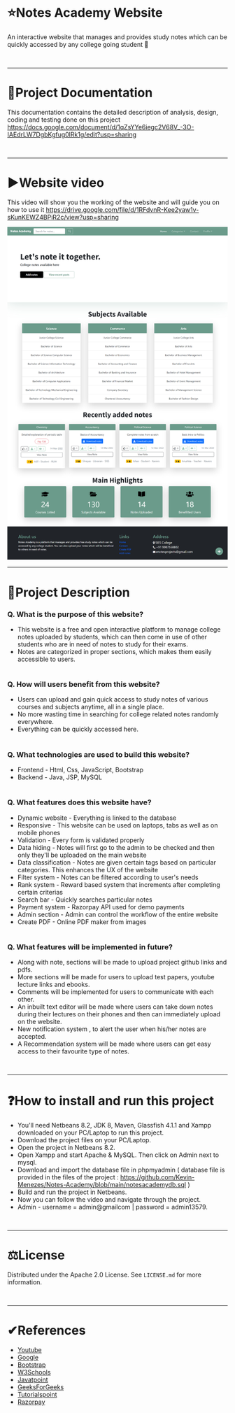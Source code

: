 # ⭐Notes Academy Website

An interactive website that manages and provides study notes which can be quickly accessed by any college going student 📒

<br/>
<hr>

# 📝Project Documentation
This documentation contains the detailed description of analysis, design, coding and testing done on this project
https://docs.google.com/document/d/1qZsYYe6iegc2V68V_-3O-IAEdrLW7DgbKgfug0lRk1g/edit?usp=sharing

<br/>
<hr>

# ▶Website video
This video will show you the working of the website and will guide you on how to use it
https://drive.google.com/file/d/1RFdvnR-Kee2yaw1v-sKunKEWZ4BPiR2c/view?usp=sharing

<img alt="Index.jsp" src="https://github.com/Kevin-Menezes/Notes-Academy/blob/main/Index.png">

<br/>
<hr>

# 📄Project Description
### Q. What is the purpose of this website?
- This website is a free and open interactive platform to manage college notes uploaded by students, which can then come in use of other students who are in need of  notes to study for their exams. 
- Notes are categorized in proper sections, which makes them easily accessible to users.
#

### Q. How will users benefit from this website?
- Users can upload and gain quick access to study notes of various courses and subjects anytime, all in a single place.
- No more wasting time in searching for college related notes randomly everywhere.
- Everything can be quickly accessed here.
#

### Q. What technologies are used to build this website?
- Frontend - Html, Css, JavaScript, Bootstrap
- Backend - Java, JSP, MySQL
#

### Q. What features does this website have?
- Dynamic website - Everything is linked to the database
- Responsive - This website can be used on laptops, tabs as well as on mobile phones
- Validation - Every form is validated properly
- Data hiding - Notes will first go to the admin to be checked and then only they'll be uploaded on the main website
- Data classification - Notes are given certain tags based on particular categories. This enhances the UX of the website
- Filter system - Notes can be filtered according to user's needs
- Rank system - Reward based system that increments after completing certain criterias
- Search bar - Quickly searches particular notes
- Payment system - Razorpay API used for demo payments
- Admin section - Admin can control the workflow of the entire website
- Create PDF - Online PDF maker from images
#

### Q. What features will be implemented in future?
- Along with note, sections will be made to upload project github links and pdfs.
- More sections will be made for users to upload test papers, youtube lecture links and ebooks.
- Comments will be implemented for users to communicate with each other.
- An inbuilt text editor will be made where users can take down notes during their lectures on their phones and then can immediately upload on the website.
- New notification system , to alert the user when his/her notes are accepted.
- A Recommendation system will be made where users can get easy access to their favourite type of notes.

<br/>
<hr>

# ❓How to install and run this project
- You'll need Netbeans 8.2, JDK 8, Maven, Glassfish 4.1.1 and Xampp downloaded on your PC/Laptop to run this project.
- Download the project files on your PC/Laptop.
- Open the project in Netbeans 8.2.
- Open Xampp and start Apache & MySQL. Then click on Admin next to mysql.
- Download and import the database file in phpmyadmin ( database file is provided in the files of the project : https://github.com/Kevin-Menezes/Notes-Academy/blob/main/notesacademydb.sql )
- Build and run the project in Netbeans.
- Now you can follow the video and navigate through the project.
- Admin - username = admin@gmailcom | password = admin13579.

<br/>
<hr>

# ⚖License
Distributed under the Apache 2.0 License. See `LICENSE.md` for more information.

<br/>
<hr>

# ✔References
* [Youtube](https://www.youtube.com/)
* [Google](https://www.google.com/)
* [Bootstrap](https://getbootstrap.com/docs/5.0/getting-started/introduction/)
* [W3Schools](https://www.w3schools.com/)
* [Javatpoint](https://www.javatpoint.com/jsp-tutorial)
* [GeeksForGeeks](https://www.geeksforgeeks.org/introduction-to-jsp/)
* [Tutorialspoint](https://www.tutorialspoint.com/jsp/index.htm)
* [Razorpay](https://razorpay.com/)
